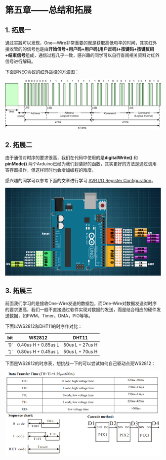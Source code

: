 # 第五章——总结和拓展

## 1. 拓展一

通过实践可以发现，One—Wire非常重要的就是获取高低电平的时间，其实红外接收管的的信号也是由**开始信号+用户码+用户码(用户反码)+按键码+按键反码+结束信号**组成，通信过程几乎一致，感兴趣的同学可以自行查阅相关资料对红外信号进行解码。

下面是NEC协议的红外遥控的方波图：

![红外遥控方波图](../../../images/通信专题/串口通信/One-Wire/3.1.5-1.png)

## 2. 拓展二

由于通信对时序的要求很高，我们在代码中使用的是**digitalWrite()** 和 **pinMode()** 两个Arduino已经为我们封装好的函数，其实更好的方法是通过调用寄存器操作，但这样同时也会增加编程的难度。

感兴趣的同学可以参考下面的文章进行学习 [AVR I/O Register Configuration](https://exploreembedded.com/wiki/AVR_I/O_Register_Configuration)。

![](../../../images/通信专题/串口通信/One-Wire/3.1.5-2.png)

## 3. 拓展三

前面我们学习的是接收One-Wire发送的数据包，而One-Wire对数据发送对时序的要求更高，我们一般不直接通过软件实现对数据的发送，而是结合相应的硬件发送数据，如PWM，Timer，DMA，PIO等等。

下面以WS2812和DHT11的时序作对比：

|  bit  |       WS2812        |      DHT11      |
| :---: | :-----------------: | :-------------: |
|  ‘0’  | 0.40us H + 0.85us L | 50us L + 27us H |
|  ‘1’  | 0.80us H + 0.45us L | 50us L + 70us H |

下面是WS2812的时序表，想挑战一下的可以尝试如何自己驱动点亮WS2812：

![](../../../images/通信专题/串口通信/One-Wire/3.1.5-3.png)
